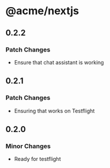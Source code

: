 # @acme/nextjs

## 0.2.2

### Patch Changes

- Ensure that chat assistant is working

## 0.2.1

### Patch Changes

- Ensuring that works on Testflight

## 0.2.0

### Minor Changes

- Ready for testflight

